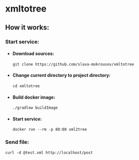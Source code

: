 # xmltotree
## How it works:
### Start service:

- #### Download sources:

  `git clone https://github.com/slava-mokrousov/xmltotree`

- #### Change current directory to project directory:

  `cd xmltotree`

- #### Build docker image:

  `./gradlew buildImage`

- #### Start service: 

  `docker run --rm -p 80:80 xml2tree`

### Send file:

    curl -d @test.xml http://localhost/post